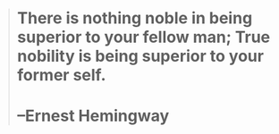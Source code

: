  > # There is nothing noble in being superior to your fellow man; True nobility is being superior to your former self. 
 > # –Ernest Hemingway
